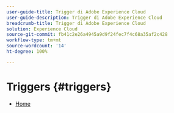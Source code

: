 ```yaml
---
user-guide-title: Trigger di Adobe Experience Cloud
user-guide-description: Trigger di Adobe Experience Cloud
breadcrumb-title: Trigger di Adobe Experience Cloud
solution: Experience Cloud
source-git-commit: fb41c2e26a4945a9d9f24fec7f4c68a35af2c428
workflow-type: tm+mt
source-wordcount: '14'
ht-degree: 100%

---
```


# Triggers {#triggers}

* [Home](home.md)
